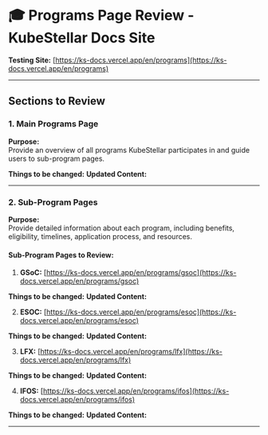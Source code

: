 # 🎓 Programs Page Review - KubeStellar Docs Site

**Testing Site:** [https://ks-docs.vercel.app/en/programs](https://ks-docs.vercel.app/en/programs)

---

## Sections to Review

### 1. **Main Programs Page**

**Purpose:**  
Provide an overview of all programs KubeStellar participates in and guide users to sub-program pages.

**Things to be changed:**
**Updated Content:**

---

### 2. **Sub-Program Pages**

**Purpose:**  
Provide detailed information about each program, including benefits, eligibility, timelines, application process, and resources.

#### **Sub-Program Pages to Review:**

1. **GSoC:** [https://ks-docs.vercel.app/en/programs/gsoc](https://ks-docs.vercel.app/en/programs/gsoc)

**Things to be changed:**
**Updated Content:**

2. **ESOC:** [https://ks-docs.vercel.app/en/programs/esoc](https://ks-docs.vercel.app/en/programs/esoc)

**Things to be changed:**
**Updated Content:**

3. **LFX:** [https://ks-docs.vercel.app/en/programs/lfx](https://ks-docs.vercel.app/en/programs/lfx)

**Things to be changed:**
**Updated Content:**

4. **IFOS:** [https://ks-docs.vercel.app/en/programs/ifos](https://ks-docs.vercel.app/en/programs/ifos)

**Things to be changed:**
**Updated Content:**

---
